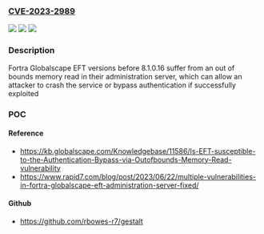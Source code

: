 ### [CVE-2023-2989](https://cve.mitre.org/cgi-bin/cvename.cgi?name=CVE-2023-2989)
![](https://img.shields.io/static/v1?label=Product&message=Globalscape%20EFT&color=blue)
![](https://img.shields.io/static/v1?label=Version&message=8.0.0%3C%208.1.0.16%20&color=brighgreen)
![](https://img.shields.io/static/v1?label=Vulnerability&message=CWE-125%20Out-of-bounds%20Read&color=brighgreen)

### Description

Fortra Globalscape EFT versions before 8.1.0.16 suffer from an out of bounds memory read in their administration server, which can allow an attacker to crash the service or bypass authentication if successfully exploited

### POC

#### Reference
- https://kb.globalscape.com/Knowledgebase/11586/Is-EFT-susceptible-to-the-Authentication-Bypass-via-Outofbounds-Memory-Read-vulnerability
- https://www.rapid7.com/blog/post/2023/06/22/multiple-vulnerabilities-in-fortra-globalscape-eft-administration-server-fixed/

#### Github
- https://github.com/rbowes-r7/gestalt

